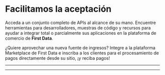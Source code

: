 # Facilitamos la aceptación

Acceda a un conjunto completo de APIs al alcance de su mano. Encuentre herramientas para desarrolladores, muestras de código y recursos para ayudar a integrar total o parcialmente sus aplicaciones en la plataforma de comercio de **First Data**.

¿Quiere aprovechar una nueva fuente de ingresos? Integre a la plataforma Marketplace de First Data e inscriba a los clientes para el procesamiento de pagos directamente desde su sitio, ¡y reciba pagos!

---

<!-- type: row -->

<!-- type: card
title: Trabaja con los mejores
description: Especialistas dedicados y expertos de la industria que entienden las complejidades de su negocio.
-->

<!-- type: card
title: Entorno abierto
description: Ya sea que esté creando una solución todo en uno, buscando optimizar el cumplimiento de PCI, habilitar EMV o incluso algo más, nuestra plataforma abierta le permite ahorrar tiempo, dinero y recursos.
-->

<!-- type: card
title: Ventanilla única
description: Cree, pruebe, certifique y entregue aplicaciones ricas en pagos, todo a través de una única interfaz.
-->

<!-- type: row-end -->

<!-- type: row -->

<!-- type: card
title: Valor de extremo a extremo
description: Cree programas de recompensas para sus comerciantes o desarrolle aplicaciones de fidelización para nuestro Marketplace.
-->

<!-- type: card
title: Soluciones personalizadas
description: Sean cuales sean las necesidades de su empresa, ya sea total, parcial o directa, tenemos su modelo de integración.
-->

<!-- type: card
title: Obtenga ingresos
description: Aproveche uno de nuestros modelos comerciales flexibles y reciba pagos al registrar clientes para el procesamiento de pagos.
-->

<!-- type: row-end -->

---
